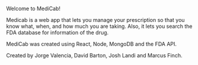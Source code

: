 Welcome to MediCab!

Medicab is a web app that lets you manage your prescription so that you know what, when, and how much you are taking. Also, it lets you search the FDA database for information of the drug.

MediCab was created using React, Node, MongoDB and the FDA API.

Created by Jorge Valencia, David Barton, Josh Landi and Marcus Finch.
